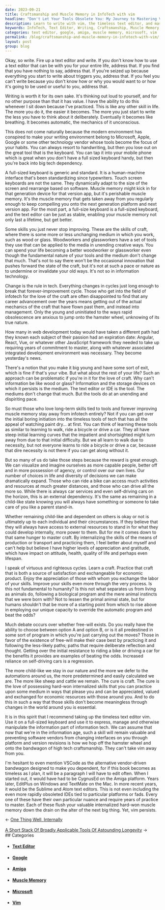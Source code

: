 ```yaml
---
date: 2023-09-21
title: Craftsmanship and Muscle Memory in InfoTech with vim
headline: "Don't Let Your Tools Obsolete You: My Journey to Mastering Vim for Lifelong Tech Craftsmanship"
description: Learn to write with vim, the timeless text editor, and master the craft of information technology. With vim, you can develop long-term skills and enjoy the satisfaction of mastering a craft that will remain valuable throughout your life.
keywords: InfoTech, Text Editor, Writing, Craftsmanship, Muscle Memory, Keyboard, Touch Screen, Microsoft, Apple, Google, Typewriter, Angular, React, Vue, JavaScript Framework, IDE, CygnusEd, Amiga, EditPlus, Windows, TextMate, Sublime, Atom, IDEs, Vim
categories: text editor, google, amiga, muscle memory, microsoft, vim
permalink: /blog/craftsmanship-and-muscle-memory-in-infotech-with-vim/
layout: post
group: blog
---
```



Okay, so write. Fire up a text editor and write. If you don't know how to use a
text editor that can be with you for your entire life, address that. If you
find that you have nothing to say, address that. If you're seized up because
everything you start to write about triggers you, address that. If you feel you
can't write because you don't know how or why you would want to or how it's
going to be used or useful to you, address that.

Writing is worth it for its own sake. It's thinking out loud to yourself, and
for no other purpose than that it has value. I have the ability to do this
whenever I sit down because I've practiced. This is like any other skill in
life. The more you do it, the easier it becomes. The more you just start to
write the less you have to think about it deliberately. Eventually it becomes
like breathing. It becomes automatic, the mechanics of it unconscious. 

This does not come naturally because the modern environment has conspired to
make your writing environment belong to Microsoft, Apple, Google or some other
technology vendor whose tools become the focus of your habits. You can always
resort to handwriting, but then you lose out on the great tool that is the
keyboard. You can tap it into your mobile phone which is great when you don't
have a full sized keyboard handy, but then you're back into big tech
dependency. 

A full-sized keyboard is generic and standard. It is a human-machine interface
that's been standardizing since typewriters. Touch screen keyboards are not the
same. They dynamically adapt to the size of the screen and rearrange based on
software. Muscle memory might kick in for that generation device for that
version app, but it's perishable muscle memory. It's the muscle memory that
gets taken away from you regularly enough to keep compelling you onto the next
generation platform and next version app. For the most part, a full-size
keyboard is a full-sized keyboard, and the text editor can be just as stable,
enabling your muscle memory not only last a lifetime, but get better.

Some skills you just never stop improving. These are the skills of craft, where
there is some more or less unchanging medium in which you work, such as wood or
glass. Woodworkers and glassworkers have a set of tools they use that can be
applied to the media in unending creative ways. You can spend your life
becoming a better woodworker or glassworker even though the fundamental nature
of your tools and the medium don't change that much. That's not to say there
won't be the occasional innovation that pushes forward the state of the craft,
but it's not at such a pace or nature as to undermine or invalidate your old
ways. It's not so in information technology.

Change is the rule in tech. Everything changes in cycles just long enough to
break that forever-improvement cycle. Those who get into the field of infotech
for the love of the craft are often disappointed to find that any career
advancement over the years means getting out of the actual mechanics of the
craft that have flown past them, and instead into management. Only the young
and uninitiated to the ways rapid obsolescence are anxious to jump onto the
hamster wheel, unknowing of its true nature. 

How many in web development today would have taken a different path had they
known each subject of their passion had an expiration date: Angular, React,
Vue, or whatever other JavaScript framework they needed to take up requiring
years of commitment to master, along with whatever associated integrated
development environment was necessary. They become yesterday's news. 

There's a notion that you make it big young and have some sort of exit, which
is fine if that's your vibe. But what about the rest of your life? Such an
approach can be problematic if you're in it for the love of craft. Why can't
information be like wood or glass? Information and the storage devices on which
it persists is the medium. The text editor or IDE is the tool. The mediums
don't change that much. But the tools do at an unending and dispiriting pace.

So must those who love long-term skills tied to tools and forever improving
muscle memory stay away from infotech entirely? Not if you can get over the
initial boring initiation into the timeless tools of tech that has all the
appeal of watching paint dry... at first. You can think of learning these tools
as similar to learning to walk, ride a bicycle or drive a car. They all have
steep initial learning curves that the impatient and shortsighted might turn
away from due to that initial difficulty. But we all learn to walk due to
necessity, but not everyone learns to ride a bicycle or drive a car, because
that dire necessity is not there if you can get along without it.

But so many of us do take those steps because the reward is great enough. We
can visualize and imagine ourselves as more capable people, better off and in
more possession of agency, or control over our own lives. Our number of choices
in life and diversity of decisions we can make dramatically expand. Those who
can ride a bike can access much activities and resources at much greater
distances, and those who can drive all the more so. While there is always car
services and even self-driving cars on the horizon, this is an external
dependency. It's the same as remaining in a child-like state knowing you will
always have something or someone to take care of you like a parent stand-in.

Whether remaining child-like and dependent on others is okay or not is
ultimately up to each individual and their circumstances. If they believe that
they will always have access to external resources to stand in for what they
could develop internally, more power to them. But for me it comes down to that
same hunger to master craft. By internalizing the skills of the means of
production or transport and practicing them, I feel better about myself and
can't help but believe I have higher levels of appreciation and gratitude,
which have impact on attitude, health, quality of life and perhaps even
lifespan.

I speak of virtuous and righteous cycles. Learn a craft. Practice that craft
that is both a source of satisfaction and exchangeable for economic product.
Enjoy the appreciation of those with whom you exchange the labor of your
skills. Improve your skills even more through the very process. Is this not
fundamental to humanity? Is this not what separates us from living as animals
do, following a biological program and the mere animal instincts that we were
born with? Not to lessen the primal animal state, but for humans shouldn't that
be more of a starting point from which to rise above in employing our unique
capacity to override the automatic program and beat the odds?

Much debate occurs over whether free-will exists. Do you really have the
ability to choose between option A and option B, or is it all predestined in
some sort of program in which you're just carrying out the moves? Those in
favor of the existence of free-will make their case best by practicing it and
following the less-likely paths; paths that require deliberate reflection and
thought. Getting over the initial resistance to riding a bike or driving a car
for the benefits it provides are examples of beating the odds. Increased
reliance on self-driving cars is a regression. 

The more child-like we stay in our nature and the more we defer to the
automations around us, the more predetermined and easily calculated we are. The
more like sheep and cattle we remain. The cure is craft. The cure is the love
of possessing hard-won internalized skills that you can practice upon some
medium in ways that please you and can be appreciated, valued and exchanged for
economic resources with those around you. And to do this in such a way that
those skills don't become meaningless through changes in the world around you
is essential.

It is in this spirit that I recommend taking up the timeless text editor vim.
Use it on a full-sized keyboard and use it to express, manage and otherwise
manipulate the information part of information tech. We can assume that now
that we're in the information age, such a skill will remain valuable and
preventing software vendors from changing interfaces on you through platform
and version revisions is how we hop off the hamster wheel and onto the
bandwagon of high tech craftsmanship. They can't take vim away from you.

I'm hesitant to even mention VSCode as the alternative vendor-driven bandwagon
designed to make you dependent, for if this book becomes as timeless as I plan,
it will be a paragraph I will have to edit often. When I started out, it would
have had to be CygnusEd on the Amiga platform. Years later, EditPlus on Windows
and TextMate on the Mac. In more recent years, it would be the Sublime and Atom
text editors. This is not even including the even more rapidly obsoleted IDEs
tied to particular platforms or fads. Every one of these have their own
particular nuance and require years of practice to master. Each of these flush
your valuable internalized hard-won muscle memory down the drain on the alter
of the next big thing. Yet, vim persists.








<div class="arrow-links"><div class="post-nav-prev"><span class="arrow">&larr;&nbsp;</span><a href="/blog/one-thing-well-internally/">One Thing Well, Internally</a></div> &nbsp; <div class="post-nav-next"><a href="/blog/a-short-stack-of-broadly-applicable-tools-of-astounding-longevity/">A Short Stack Of Broadly Applicable Tools Of Astounding Longevity</a><span class="arrow">&nbsp;&rarr;</span></div></div>
## Categories

<ul>
<li><h4><a href='/text-editor/'>Text Editor</a></h4></li>
<li><h4><a href='/google/'>Google</a></h4></li>
<li><h4><a href='/amiga/'>Amiga</a></h4></li>
<li><h4><a href='/muscle-memory/'>Muscle Memory</a></h4></li>
<li><h4><a href='/microsoft/'>Microsoft</a></h4></li>
<li><h4><a href='/vim/'>Vim</a></h4></li></ul>